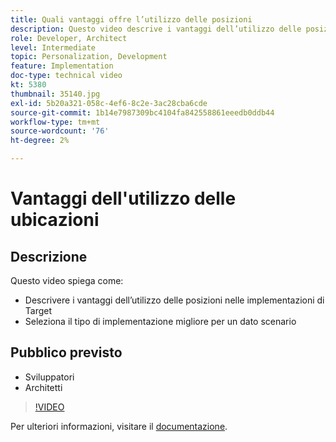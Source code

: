```yaml
---
title: Quali vantaggi offre l’utilizzo delle posizioni
description: Questo video descrive i vantaggi dell’utilizzo delle posizioni nelle implementazioni di Adobe Target. Guarda questo video per scoprire come selezionare il tipo di implementazione migliore per un dato scenario.
role: Developer, Architect
level: Intermediate
topic: Personalization, Development
feature: Implementation
doc-type: technical video
kt: 5380
thumbnail: 35140.jpg
exl-id: 5b20a321-058c-4ef6-8c2e-3ac28cba6cde
source-git-commit: 1b14e7987309bc4104fa842558861eeedb0ddb44
workflow-type: tm+mt
source-wordcount: '76'
ht-degree: 2%

---
```


# Vantaggi dell&#39;utilizzo delle ubicazioni

## Descrizione

Questo video spiega come:

* Descrivere i vantaggi dell’utilizzo delle posizioni nelle implementazioni di Target
* Seleziona il tipo di implementazione migliore per un dato scenario

## Pubblico previsto

* Sviluppatori
* Architetti

>[!VIDEO](https://video.tv.adobe.com/v/35140/?quality=12)

Per ulteriori informazioni, visitare il [documentazione](https://experienceleague.adobe.com/docs/target/using/implement-target/implementing-target.html?lang=en).

